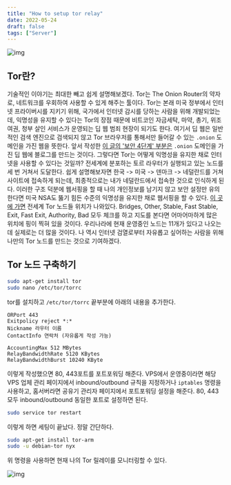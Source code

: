```yaml
---
title: "How to setup tor relay"
date: 2022-05-24
draft: false
tags: ["Server"]
---
```


![img](/img/setup-tor-relay/1.webp)

## Tor란?

기술적인 이야기는 최대한 빼고 쉽게 설명해보겠다. Tor는 The Onion Router의 약자로, 네트워크를 우회하여 사용할 수 있게 해주는 툴이다. Tor는 본래 미국 정부에서 인터넷 프라이버시를 지키기 위해, 국가에서 인터넷 감시를 당하는 사람을 위해 개발되었는데, 익명성을 유지할 수 있다는 Tor의 장점 때문에 비트코인 자금세탁, 마약, 총기, 위조 여권, 청부 살인 서비스가 운영되는 딥 웹 범죄 현장이 되기도 한다. 여기서 딥 웹은 일반적인 검색 엔진으로 검색되지 않고 Tor 브라우저를 통해서만 들어갈 수 있는 `.onion` 도메인을 가진 웹을 뜻한다. 앞서 작성한 [이 글의 '보안 4단계' 부분은](/posts/secret-hugo-blog) `.onion` 도메인을 가진 딥 웹에 블로그를 만드는 것이다. 그렇다면 Tor는 어떻게 익명성을 유지한 채로 인터넷을 사용할 수 있다는 것일까? 전세계에 분포하는 토르 라우터가 실행되고 있는 노드를 세 번 거쳐서 도달한다. 쉽게 설명해보자면 한국 -> 미국 -> 덴마크 -> 네덜란드를 거쳐 사이트에 접속하게 되는데, 최종적으로는 내가 네덜란드에서 접속한 것으로 인식하게 된다. 이러한 구조 덕분에 웹서핑을 할 때 나의 개인정보를 남기지 않고 보안 설정만 유의한다면 미국 NSA도 뚫기 힘든 수준의 익명성을 유지한 채로 웹서핑을 할 수 있다. [이 곳에 가면](https://tormap.void.gr/) 전세계 Tor 노드들 위치가 나와있다. Bridges, Other, Stable, Fast Stable, Exit, Fast Exit, Authority, Bad 모두 체크를 하고 지도를 본다면 어마어마하게 많은 위치에 핑이 찍혀 있을 것이다. 우리나라에 현재 운영중인 노드는 11개가 있다고 나오는데 실제로는 더 많을 것이다.
나 역시 인터넷 검열로부터 자유롭고 싶어하는 사람을 위해 나만의 Tor 노드를 만드는 것으로 기여하겠다.

## Tor 노드 구축하기

```bash
sudo apt-get install tor
sudo nano /etc/tor/torrc
```

tor를 설치하고 `/etc/tor/torrc` 끝부분에 아래의 내용을 추가한다.

```torrc
ORPort 443
Exitpolicy reject *:*
Nickname 라우터 이름
ContactInfo 연락처 (자유롭게 작성 가능)

AccountingMax 512 MBytes
RelayBandwidthRate 5120 KBytes
RelayBandwidthBurst 10240 KByte
```

이렇게 작성했으면 80, 443포트를 포트포워딩 해준다. VPS에서 운영중이라면 해당 VPS 업체 관리 페이지에서 inbound/outbound 규칙을 지정하거나 `iptables` 명령을 사용하고, 홈서버라면 공유기 관리자 페이지에서 포트포워딩 설정을 해준다. 80, 443 모두 inbound/outbound 동일한 포트로 설정하면 된다.

```bash
sudo service tor restart
```

이렇게 하면 세팅이 끝났다. 정말 간단하다.

```bash
sudo apt-get install tor-arm
sudo -u debian-tor nyx
```

위 명령을 사용하면 현재 나의 Tor 릴레이를 모니터링할 수 있다.

![img](/img/setup-tor-relay/2.png)

